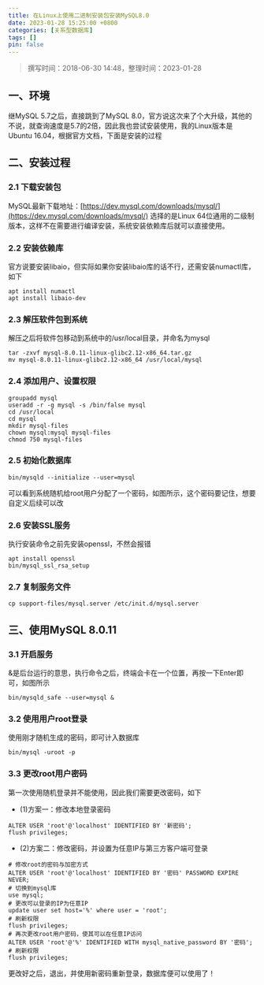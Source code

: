 ```yaml
---
title: 在Linux上使用二进制安装包安装MySQL8.0
date: 2023-01-28 15:25:00 +0800
categories: [关系型数据库]
tags: []
pin: false
---
```


> 撰写时间：2018-06-30 14:48，整理时间：2023-01-28

## 一、环境

继MySQL 5.7之后，直接跳到了MySQL 8.0，官方说这次来了个大升级，其他的不说，就查询速度是5.7的2倍，因此我也尝试安装使用，我的Linux版本是 Ubuntu 16.04，根据官方文档，下面是安装的过程

## 二、安装过程

### 2.1 下载安装包

MySQL最新下载地址：[https://dev.mysql.com/downloads/mysql/](https://dev.mysql.com/downloads/mysql/)
选择的是Linux 64位通用的二级制版本，这样不在需要进行编译安装，系统安装依赖库后就可以直接使用。

### 2.2 安装依赖库

官方说要安装libaio，但实际如果你安装libaio库的话不行，还需安装numactl库，如下

```shell
apt install numactl
apt install libaio-dev
```

### 2.3 解压软件包到系统

解压之后将软件包移动到系统中的/usr/local目录，并命名为mysql

```shell
tar -zxvf mysql-8.0.11-linux-glibc2.12-x86_64.tar.gz
mv mysql-8.0.11-linux-glibc2.12-x86_64 /usr/local/mysql
```

### 2.4 添加用户、设置权限

```shell
groupadd mysql
useradd -r -g mysql -s /bin/false mysql
cd /usr/local
cd mysql
mkdir mysql-files
chown mysql:mysql mysql-files
chmod 750 mysql-files
```

### 2.5 初始化数据库

```shell
bin/mysqld --initialize --user=mysql
```

可以看到系统随机给root用户分配了一个密码，如图所示，这个密码要记住，想要自定义后续可以改

### 2.6 安装SSL服务

执行安装命令之前先安装openssl，不然会报错

```shell
apt install openssl
bin/mysql_ssl_rsa_setup
```

### 2.7 复制服务文件

```shell
cp support-files/mysql.server /etc/init.d/mysql.server
```

## 三、使用MySQL 8.0.11

### 3.1 开启服务

&是后台运行的意思，执行命令之后，终端会卡在一个位置，再按一下Enter即可，如图所示

```shell
bin/mysqld_safe --user=mysql &
```

### 3.2 使用用户root登录

使用刚才随机生成的密码，即可计入数据库

```shell
bin/mysql -uroot -p
```

### 3.3 更改root用户密码

第一次使用随机登录并不能使用，因此我们需要更改密码，如下

- (1)方案一：修改本地登录密码

```shell
ALTER USER 'root'@'localhost' IDENTIFIED BY '新密码';
flush privileges;
```

- (2)方案二：修改密码，并设置为任意IP与第三方客户端可登录

```shell
# 修改root的密码与加密方式
ALTER USER 'root'@'localhost' IDENTIFIED BY '密码' PASSWORD EXPIRE NEVER;
# 切换到mysql库
use mysql;
# 更改可以登录的IP为任意IP
update user set host='%' where user = 'root';
# 刷新权限
flush privileges;
# 再次更改root用户密码，使其可以在任意IP访问
ALTER USER 'root'@'%' IDENTIFIED WITH mysql_native_password BY '密码';
# 刷新权限
flush privileges;
```

更改好之后，退出，并使用新密码重新登录，数据库便可以使用了！
